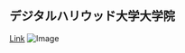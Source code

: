 ## デジタルハリウッド大学大学院

[Link](https://gs.dhw.ac.jp/education/dcm/) 
![Image](https://akihiko.shirai.as/dhgs/avatar2021Nov.png)



